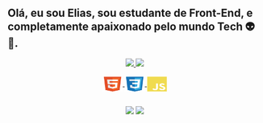 ## Olá, eu sou Elias, sou estudante de Front-End, e completamente apaixonado pelo mundo Tech 👽💙.
<div align="center">
  <a href="https://github.com/mij-snilloc">
  <img height="180em" src="https://github-readme-stats.vercel.app/api?username=mij-snilloc&show_icons=true&theme=dark&include_all_commits=true&count_private=true"/>
  <img height="180em" src="https://github-readme-stats.vercel.app/api/top-langs/?username=mij-snilloc&layout=compact&langs_count=7&theme=dark"/>
</div>

<div style="display: inline_block" align="center"><br>
  <img align="center" alt="Mij-HTML" height="30" width="40" src="https://raw.githubusercontent.com/devicons/devicon/master/icons/html5/html5-original.svg">
  <img align="center" alt="Mij-CSS" height="30" width="40" src="https://raw.githubusercontent.com/devicons/devicon/master/icons/css3/css3-original.svg">
  <img align="center" alt="Mij-Js" height="30" width="40" src="https://raw.githubusercontent.com/devicons/devicon/master/icons/javascript/javascript-plain.svg">
</div>

##

<div align="center"> 
  <a href="https://instagram.com/mij.snilloc" target="_blank"><img src="https://img.shields.io/badge/-Instagram-%23E4405F?style=for-the-badge&logo=instagram&logoColor=white" target="_blank"></a>
  <a href="https://www.linkedin.com/in/mijsnilloc/" target="_blank"><img src="https://img.shields.io/badge/-LinkedIn-%230077B5?style=for-the-badge&logo=linkedin&logoColor=white" target="_blank"></a> 
</div>
